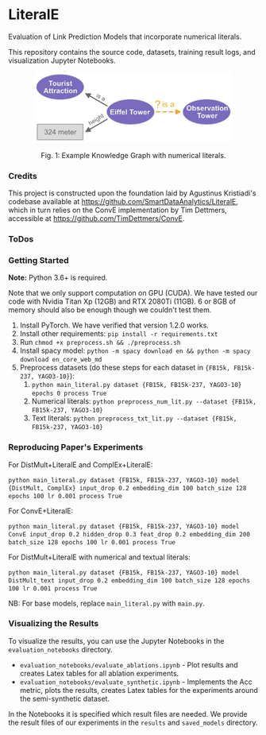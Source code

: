 # LiteralE

Evaluation of Link Prediction Models that incorporate numerical literals.

This repository contains the source code, datasets, training result logs, and visualization Jupyter Notebooks. 


<p align="center">
<img src="./data/tex/example_eiffel_tower.png" width="400">
</p>

<p align="center">
Fig. 1: Example Knowledge Graph with numerical literals.
</p>

### Credits

This project is constructed upon the foundation laid by Agustinus Kristiadi's codebase 
available at <https://github.com/SmartDataAnalytics/LiteralE>, which in turn relies on the ConvE implementation 
by Tim Dettmers, accessible at <https://github.com/TimDettmers/ConvE>.


### ToDos



### Getting Started

**Note:** Python 3.6+ is required.

Note that we only support computation on GPU (CUDA). We have tested our code with Nvidia Titan Xp (12GB) and RTX 2080Ti (11GB). 6 or 8GB of memory should also be enough though we couldn't test them.

1. Install PyTorch. We have verified that version 1.2.0 works.
2. Install other requirements: `pip install -r requirements.txt`
3. Run `chmod +x preprocess.sh && ./preprocess.sh`
4. Install spacy model: `python -m spacy download en && python -m spacy download en_core_web_md`
5. Preprocess datasets (do these steps for each dataset in `{FB15k, FB15k-237, YAGO3-10}`):
    1. `python main_literal.py dataset {FB15k, FB15k-237, YAGO3-10} epochs 0 process True`
    2. Numerical literals: `python preprocess_num_lit.py --dataset {FB15k, FB15k-237, YAGO3-10}`
    3. Text literals: `python preprocess_txt_lit.py --dataset {FB15k, FB15k-237, YAGO3-10}`


### Reproducing Paper's Experiments

For DistMult+LiteralE and ComplEx+LiteralE:
```
python main_literal.py dataset {FB15k, FB15k-237, YAGO3-10} model {DistMult, ComplEx} input_drop 0.2 embedding_dim 100 batch_size 128 epochs 100 lr 0.001 process True
```

For ConvE+LiteralE:
```
python main_literal.py dataset {FB15k, FB15k-237, YAGO3-10} model ConvE input_drop 0.2 hidden_drop 0.3 feat_drop 0.2 embedding_dim 200 batch_size 128 epochs 100 lr 0.001 process True
```

For DistMult+LiteralE with numerical and textual literals:
```
python main_literal.py dataset {FB15k, FB15k-237, YAGO3-10} model DistMult_text input_drop 0.2 embedding_dim 100 batch_size 128 epochs 100 lr 0.001 process True
```

NB: For base models, replace `main_literal.py` with `main.py`.


### Visualizing the Results

To visualize the results, you can use the Jupyter Notebooks in the `evaluation_notebooks` directory.
* `evaluation_notebooks/evaluate_ablations.ipynb` - Plot results and creates Latex tables for all ablation experiments.
* `evaluation_notebooks/evaluate_synthetic.ipynb` - Implements the Acc metric, plots the results, creates Latex tables for the experiments around the semi-synthetic dataset.

In the Notebooks it is specified which result files are needed. We provide the result files of our experiments in the `results` and `saved_models` directory.
